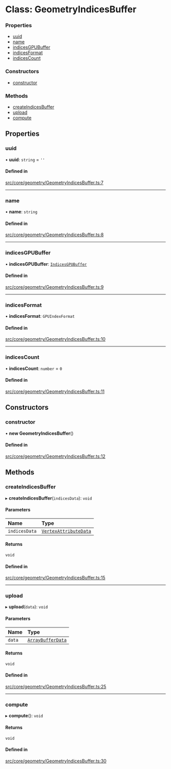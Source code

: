 # Class: GeometryIndicesBuffer


### Properties

- [uuid](GeometryIndicesBuffer.md#uuid)
- [name](GeometryIndicesBuffer.md#name)
- [indicesGPUBuffer](GeometryIndicesBuffer.md#indicesgpubuffer)
- [indicesFormat](GeometryIndicesBuffer.md#indicesformat)
- [indicesCount](GeometryIndicesBuffer.md#indicescount)

### Constructors

- [constructor](GeometryIndicesBuffer.md#constructor)

### Methods

- [createIndicesBuffer](GeometryIndicesBuffer.md#createindicesbuffer)
- [upload](GeometryIndicesBuffer.md#upload)
- [compute](GeometryIndicesBuffer.md#compute)

## Properties

### uuid

• **uuid**: `string` = `''`

#### Defined in

[src/core/geometry/GeometryIndicesBuffer.ts:7](https://github.com/Orillusion/orillusion/blob/main/src/core/geometry/GeometryIndicesBuffer.ts#L7)

___

### name

• **name**: `string`

#### Defined in

[src/core/geometry/GeometryIndicesBuffer.ts:8](https://github.com/Orillusion/orillusion/blob/main/src/core/geometry/GeometryIndicesBuffer.ts#L8)

___

### indicesGPUBuffer

• **indicesGPUBuffer**: [`IndicesGPUBuffer`](IndicesGPUBuffer.md)

#### Defined in

[src/core/geometry/GeometryIndicesBuffer.ts:9](https://github.com/Orillusion/orillusion/blob/main/src/core/geometry/GeometryIndicesBuffer.ts#L9)

___

### indicesFormat

• **indicesFormat**: `GPUIndexFormat`

#### Defined in

[src/core/geometry/GeometryIndicesBuffer.ts:10](https://github.com/Orillusion/orillusion/blob/main/src/core/geometry/GeometryIndicesBuffer.ts#L10)

___

### indicesCount

• **indicesCount**: `number` = `0`

#### Defined in

[src/core/geometry/GeometryIndicesBuffer.ts:11](https://github.com/Orillusion/orillusion/blob/main/src/core/geometry/GeometryIndicesBuffer.ts#L11)

## Constructors

### constructor

• **new GeometryIndicesBuffer**()

#### Defined in

[src/core/geometry/GeometryIndicesBuffer.ts:12](https://github.com/Orillusion/orillusion/blob/main/src/core/geometry/GeometryIndicesBuffer.ts#L12)

## Methods

### createIndicesBuffer

▸ **createIndicesBuffer**(`indicesData`): `void`

#### Parameters

| Name | Type |
| :------ | :------ |
| `indicesData` | [`VertexAttributeData`](../types/VertexAttributeData.md) |

#### Returns

`void`

#### Defined in

[src/core/geometry/GeometryIndicesBuffer.ts:15](https://github.com/Orillusion/orillusion/blob/main/src/core/geometry/GeometryIndicesBuffer.ts#L15)

___

### upload

▸ **upload**(`data`): `void`

#### Parameters

| Name | Type |
| :------ | :------ |
| `data` | [`ArrayBufferData`](../types/ArrayBufferData.md) |

#### Returns

`void`

#### Defined in

[src/core/geometry/GeometryIndicesBuffer.ts:25](https://github.com/Orillusion/orillusion/blob/main/src/core/geometry/GeometryIndicesBuffer.ts#L25)

___

### compute

▸ **compute**(): `void`

#### Returns

`void`

#### Defined in

[src/core/geometry/GeometryIndicesBuffer.ts:30](https://github.com/Orillusion/orillusion/blob/main/src/core/geometry/GeometryIndicesBuffer.ts#L30)
